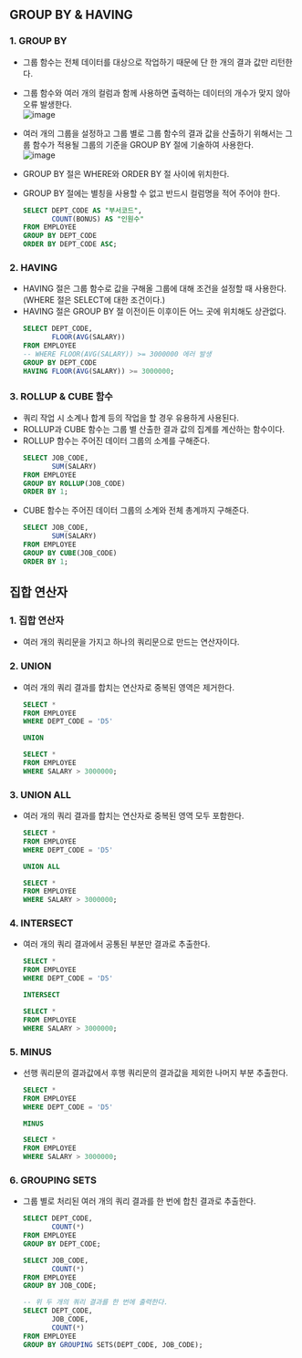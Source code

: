## GROUP BY & HAVING
### 1. GROUP BY
* 그룹 함수는 전체 데이터를 대상으로 작업하기 때문에 단 한 개의 결과 값만 리턴한다.
* 그룹 함수와 여러 개의 컬럼과 함께 사용하면 출력하는 데이터의 개수가 맞지 않아 오류 발생한다.
<br>![image](https://user-images.githubusercontent.com/26870393/164883378-03c60e59-8e57-4605-b48c-450a5c97cd60.png)
* 여러 개의 그룹을 설정하고 그룹 별로 그룹 함수의 결과 값을 산출하기 위해서는 그룹 함수가 적용될 그룹의 기준을 GROUP BY 절에 기술하여 사용한다.
<br>![image](https://user-images.githubusercontent.com/26870393/164883384-45f3af19-66f1-4d87-bbdb-f0fa7d6d4d06.png)

* GROUP BY 절은 WHERE와 ORDER BY 절 사이에 위치한다.
* GROUP BY 절에는 별칭을 사용할 수 없고 반드시 컬럼명을 적어 주어야 한다.
  ```sql
  SELECT DEPT_CODE AS "부서코드", 
         COUNT(BONUS) AS "인원수"
  FROM EMPLOYEE
  GROUP BY DEPT_CODE
  ORDER BY DEPT_CODE ASC;
  ```
### 2. HAVING
* HAVING 절은 그룹 함수로 값을 구해올 그룹에 대해 조건을 설정할 때 사용한다. (WHERE 절은 SELECT에 대한 조건이다.)
* HAVING 절은 GROUP BY 절 이전이든 이후이든 어느 곳에 위치해도 상관없다.
  ```sql
  SELECT DEPT_CODE, 
         FLOOR(AVG(SALARY))
  FROM EMPLOYEE
  -- WHERE FLOOR(AVG(SALARY)) >= 3000000 에러 발생
  GROUP BY DEPT_CODE
  HAVING FLOOR(AVG(SALARY)) >= 3000000;
  ```
### 3. ROLLUP & CUBE 함수
* 쿼리 작업 시 소계나 합계 등의 작업을 할 경우 유용하게 사용된다.
* ROLLUP과 CUBE 함수는 그룹 별 산출한 결과 값의 집계를 계산하는 함수이다.
* ROLLUP 함수는 주어진 데이터 그룹의 소계를 구해준다.
  ```sql
  SELECT JOB_CODE, 
         SUM(SALARY)
  FROM EMPLOYEE
  GROUP BY ROLLUP(JOB_CODE)
  ORDER BY 1;
  ```
* CUBE 함수는 주어진 데이터 그룹의 소계와 전체 총계까지 구해준다.
  ```sql
  SELECT JOB_CODE, 
         SUM(SALARY)
  FROM EMPLOYEE
  GROUP BY CUBE(JOB_CODE)
  ORDER BY 1;
  ```
## 집합 연산자
### 1. 집합 연산자
* 여러 개의 쿼리문을 가지고 하나의 쿼리문으로 만드는 연산자이다.
### 2. UNION
* 여러 개의 쿼리 결과를 합치는 연산자로 중복된 영역은 제거한다.
  ```sql
  SELECT *
  FROM EMPLOYEE
  WHERE DEPT_CODE = 'D5'

  UNION

  SELECT *
  FROM EMPLOYEE
  WHERE SALARY > 3000000;
  ```
### 3. UNION ALL
* 여러 개의 쿼리 결과를 합치는 연산자로 중복된 영역 모두 포함한다.
  ```sql
  SELECT *
  FROM EMPLOYEE
  WHERE DEPT_CODE = 'D5'

  UNION ALL
  
  SELECT *
  FROM EMPLOYEE
  WHERE SALARY > 3000000;
  ```
### 4. INTERSECT
* 여러 개의 쿼리 결과에서 공통된 부분만 결과로 추출한다.
  ```sql
  SELECT *
  FROM EMPLOYEE
  WHERE DEPT_CODE = 'D5'

  INTERSECT
  
  SELECT *
  FROM EMPLOYEE
  WHERE SALARY > 3000000;
  ```
### 5. MINUS
* 선행 쿼리문의 결과값에서 후행 쿼리문의 결과값을 제외한 나머지 부분 추출한다.
  ```sql
  SELECT *
  FROM EMPLOYEE
  WHERE DEPT_CODE = 'D5'

  MINUS
  
  SELECT *
  FROM EMPLOYEE
  WHERE SALARY > 3000000;
  ```
### 6. GROUPING SETS
* 그룹 별로 처리된 여러 개의 쿼리 결과를 한 번에 합친 결과로 추출한다.
  ```sql
  SELECT DEPT_CODE, 
         COUNT(*)
  FROM EMPLOYEE
  GROUP BY DEPT_CODE;
  
  SELECT JOB_CODE, 
         COUNT(*)
  FROM EMPLOYEE
  GROUP BY JOB_CODE;

  -- 위 두 개의 쿼리 결과를 한 번에 출력한다.
  SELECT DEPT_CODE, 
         JOB_CODE, 
         COUNT(*)
  FROM EMPLOYEE
  GROUP BY GROUPING SETS(DEPT_CODE, JOB_CODE);
  ```

